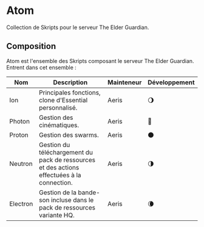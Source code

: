 # Atom
Collection de Skripts pour le serveur The Elder Guardian.

## Composition
Atom est l'ensemble des Skripts composant le serveur The Elder Guardian. Entrent dans cet ensemble :

| Nom      	| Description                                                                                	| Mainteneur 	| Développement 	|
|----------	|--------------------------------------------------------------------------------------------	|------------	|---------------	|
| Ion      	| Principales fonctions, clone d'Essential personnalisé.                                     	| Aeris      	| 🌖             	|
| Photon   	| Gestion des cinématiques.                                                                  	| Aeris      	| 🌝             	|
| Proton   	| Gestion des swarms.                                                                        	| Aeris      	| 🌑             	|
| Neutron  	| Gestion du téléchargement du pack de ressources et des actions effectuées à la connection. 	| Aeris      	| 🌗             	|
| Electron 	| Gestion de la bande-son incluse dans le pack de ressources variante HQ.                    	| Aeris      	| 🌘             	|
